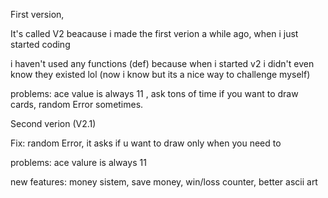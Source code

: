 First version,

It's called V2 beacause i made the first verion a while ago, when i just started coding

i haven't used any functions (def) because when i started v2 i didn't even know they existed lol 
(now i know but its a nice way to challenge myself)

problems: ace value is always 11 , ask tons of time if you want to draw cards, random Error sometimes.



Second verion (V2.1)

Fix: random Error, it asks if u want to draw only when you need to

problems: ace valure is always 11

new features: money sistem, save money, win/loss counter, better ascii art
